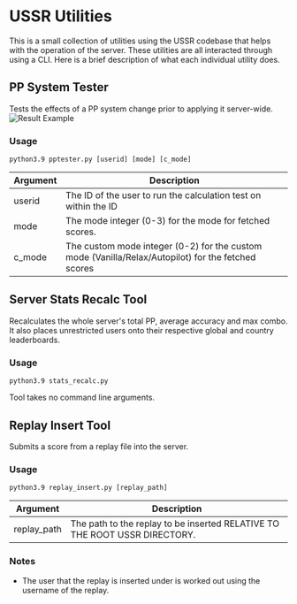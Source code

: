 # USSR Utilities

This is a small collection of utilities using the USSR codebase that helps with the operation of the
server. These utilities are all interacted through using a CLI. Here is a brief description of what
each individual utility does.

## PP System Tester
Tests the effects of a PP system change prior to applying it server-wide.
![Result Example](https://i.imgur.com/nkd09L5.png)

### Usage
```
python3.9 pptester.py [userid] [mode] [c_mode]
```
| Argument | Description |
| --- | --- |
| userid | The ID of the user to run the calculation test on within the ID |
| mode | The mode integer (0-3) for the mode for fetched scores. |
| c_mode | The custom mode integer (0-2) for the custom mode (Vanilla/Relax/Autopilot) for the fetched scores |

## Server Stats Recalc Tool
Recalculates the whole server's total PP, average accuracy and max combo. It also places unrestricted users onto
their respective global and country leaderboards.

### Usage
```
python3.9 stats_recalc.py
```

Tool takes no command line arguments.

## Replay Insert Tool
Submits a score from a replay file into the server.

### Usage
```
python3.9 replay_insert.py [replay_path]
```

| Argument | Description |
| --- | --- |
| replay_path | The path to the replay to be inserted RELATIVE TO THE ROOT USSR DIRECTORY. |

### Notes
- The user that the replay is inserted under is worked out using the username of the replay.
